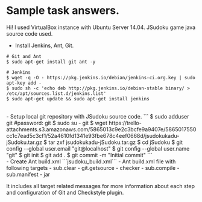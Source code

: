 # Sample task answers.
Hi! I used VirtualBox instance with Ubuntu Server 14.04. 
JSudoku game java source code used.

- Install Jenkins, Ant, Git.
```
# Git and Ant
$ sudo apt-get install git ant -y

# Jenkins
$ wget -q -O - https://pkg.jenkins.io/debian/jenkins-ci.org.key | sudo apt-key add -
$ sudo sh -c 'echo deb http://pkg.jenkins.io/debian-stable binary/ > /etc/apt/sources.list.d/jenkins.list'
$ sudo apt-get update && sudo apt-get install jenkins
```
<br>
- Setup local git repository with JSudoku source code.
```
$ sudo adduser git
#password: git
$ sudo su - git
$ wget https://trello-attachments.s3.amazonaws.com/5865013c9e2c3bcfe9a9407e/5865017550cc1c7ead5c3cf1/52a4610fd1341e93fbe678c4eef0668d/jsudokukadu-jSudoku.tar.gz
$ tar zxf jsudokukadu-jSudoku.tar.gz
$ cd jSudoku
$ git config --global user.email "git@localhost"
$ git config --global user.name "git"
$ git init
$ git add .
$ git commit -m "Initial commit"
```
<br>
- Create Ant build.xml 
```jsudoku_build.xml``` - Ant build.xml file with following targets 
 - sub.clear
 - git.getsource
 - checker
 - sub.compile
 - sub.manifest
 - jar <br>
 
 It includes all target related messages for more information about each step and configuration of Git and Checkstyle plugin.
<br> 

